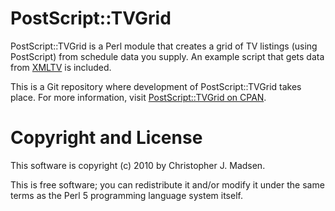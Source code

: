 PostScript::TVGrid
==================

PostScript::TVGrid is a Perl module that creates a grid of TV listings
(using PostScript) from schedule data you supply.  An example script
that gets data from [XMLTV](http://xmltv.org/) is included.


This is a Git repository where development of PostScript::TVGrid
takes place.  For more information, visit
[PostScript::TVGrid on CPAN](http://search.cpan.org/dist/PostScript-TVGrid/).



Copyright and License
=====================

This software is copyright (c) 2010 by Christopher J. Madsen.

This is free software; you can redistribute it and/or modify it under
the same terms as the Perl 5 programming language system itself.
